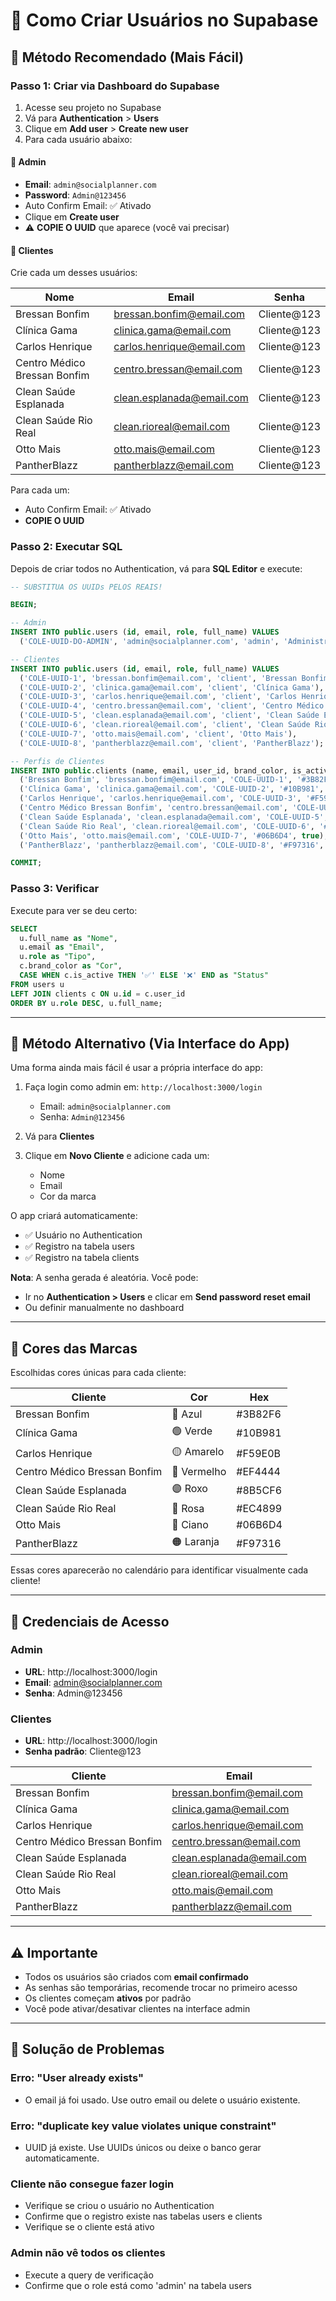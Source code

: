 # 👥 Como Criar Usuários no Supabase

## 🎯 Método Recomendado (Mais Fácil)

### Passo 1: Criar via Dashboard do Supabase

1. Acesse seu projeto no Supabase
2. Vá para **Authentication** > **Users**
3. Clique em **Add user** > **Create new user**
4. Para cada usuário abaixo:

#### 🔑 Admin
- **Email**: `admin@socialplanner.com`
- **Password**: `Admin@123456`
- Auto Confirm Email: ✅ Ativado
- Clique em **Create user**
- ⚠️ **COPIE O UUID** que aparece (você vai precisar)

#### 👥 Clientes

Crie cada um desses usuários:

| Nome | Email | Senha |
|------|-------|-------|
| Bressan Bonfim | bressan.bonfim@email.com | Cliente@123 |
| Clínica Gama | clinica.gama@email.com | Cliente@123 |
| Carlos Henrique | carlos.henrique@email.com | Cliente@123 |
| Centro Médico Bressan Bonfim | centro.bressan@email.com | Cliente@123 |
| Clean Saúde Esplanada | clean.esplanada@email.com | Cliente@123 |
| Clean Saúde Rio Real | clean.rioreal@email.com | Cliente@123 |
| Otto Mais | otto.mais@email.com | Cliente@123 |
| PantherBlazz | pantherblazz@email.com | Cliente@123 |

Para cada um:
- Auto Confirm Email: ✅ Ativado
- **COPIE O UUID**

### Passo 2: Executar SQL

Depois de criar todos no Authentication, vá para **SQL Editor** e execute:

```sql
-- SUBSTITUA OS UUIDs PELOS REAIS!

BEGIN;

-- Admin
INSERT INTO public.users (id, email, role, full_name) VALUES
  ('COLE-UUID-DO-ADMIN', 'admin@socialplanner.com', 'admin', 'Administrador');

-- Clientes
INSERT INTO public.users (id, email, role, full_name) VALUES
  ('COLE-UUID-1', 'bressan.bonfim@email.com', 'client', 'Bressan Bonfim'),
  ('COLE-UUID-2', 'clinica.gama@email.com', 'client', 'Clínica Gama'),
  ('COLE-UUID-3', 'carlos.henrique@email.com', 'client', 'Carlos Henrique'),
  ('COLE-UUID-4', 'centro.bressan@email.com', 'client', 'Centro Médico Bressan Bonfim'),
  ('COLE-UUID-5', 'clean.esplanada@email.com', 'client', 'Clean Saúde Esplanada'),
  ('COLE-UUID-6', 'clean.rioreal@email.com', 'client', 'Clean Saúde Rio Real'),
  ('COLE-UUID-7', 'otto.mais@email.com', 'client', 'Otto Mais'),
  ('COLE-UUID-8', 'pantherblazz@email.com', 'client', 'PantherBlazz');

-- Perfis de Clientes
INSERT INTO public.clients (name, email, user_id, brand_color, is_active) VALUES
  ('Bressan Bonfim', 'bressan.bonfim@email.com', 'COLE-UUID-1', '#3B82F6', true),
  ('Clínica Gama', 'clinica.gama@email.com', 'COLE-UUID-2', '#10B981', true),
  ('Carlos Henrique', 'carlos.henrique@email.com', 'COLE-UUID-3', '#F59E0B', true),
  ('Centro Médico Bressan Bonfim', 'centro.bressan@email.com', 'COLE-UUID-4', '#EF4444', true),
  ('Clean Saúde Esplanada', 'clean.esplanada@email.com', 'COLE-UUID-5', '#8B5CF6', true),
  ('Clean Saúde Rio Real', 'clean.rioreal@email.com', 'COLE-UUID-6', '#EC4899', true),
  ('Otto Mais', 'otto.mais@email.com', 'COLE-UUID-7', '#06B6D4', true),
  ('PantherBlazz', 'pantherblazz@email.com', 'COLE-UUID-8', '#F97316', true);

COMMIT;
```

### Passo 3: Verificar

Execute para ver se deu certo:

```sql
SELECT 
  u.full_name as "Nome",
  u.email as "Email",
  u.role as "Tipo",
  c.brand_color as "Cor",
  CASE WHEN c.is_active THEN '✅' ELSE '❌' END as "Status"
FROM users u
LEFT JOIN clients c ON u.id = c.user_id
ORDER BY u.role DESC, u.full_name;
```

---

## 🚀 Método Alternativo (Via Interface do App)

Uma forma ainda mais fácil é usar a própria interface do app:

1. Faça login como admin em: `http://localhost:3000/login`
   - Email: `admin@socialplanner.com`
   - Senha: `Admin@123456`

2. Vá para **Clientes**

3. Clique em **Novo Cliente** e adicione cada um:
   - Nome
   - Email
   - Cor da marca

O app criará automaticamente:
- ✅ Usuário no Authentication
- ✅ Registro na tabela users
- ✅ Registro na tabela clients

**Nota**: A senha gerada é aleatória. Você pode:
- Ir no **Authentication > Users** e clicar em **Send password reset email**
- Ou definir manualmente no dashboard

---

## 🎨 Cores das Marcas

Escolhidas cores únicas para cada cliente:

| Cliente | Cor | Hex |
|---------|-----|-----|
| Bressan Bonfim | 🔵 Azul | #3B82F6 |
| Clínica Gama | 🟢 Verde | #10B981 |
| Carlos Henrique | 🟡 Amarelo | #F59E0B |
| Centro Médico Bressan Bonfim | 🔴 Vermelho | #EF4444 |
| Clean Saúde Esplanada | 🟣 Roxo | #8B5CF6 |
| Clean Saúde Rio Real | 🩷 Rosa | #EC4899 |
| Otto Mais | 🔷 Ciano | #06B6D4 |
| PantherBlazz | 🟠 Laranja | #F97316 |

Essas cores aparecerão no calendário para identificar visualmente cada cliente!

---

## 📝 Credenciais de Acesso

### Admin
- **URL**: http://localhost:3000/login
- **Email**: admin@socialplanner.com
- **Senha**: Admin@123456

### Clientes
- **URL**: http://localhost:3000/login
- **Senha padrão**: Cliente@123

| Cliente | Email |
|---------|-------|
| Bressan Bonfim | bressan.bonfim@email.com |
| Clínica Gama | clinica.gama@email.com |
| Carlos Henrique | carlos.henrique@email.com |
| Centro Médico Bressan Bonfim | centro.bressan@email.com |
| Clean Saúde Esplanada | clean.esplanada@email.com |
| Clean Saúde Rio Real | clean.rioreal@email.com |
| Otto Mais | otto.mais@email.com |
| PantherBlazz | pantherblazz@email.com |

---

## ⚠️ Importante

- Todos os usuários são criados com **email confirmado**
- As senhas são temporárias, recomende trocar no primeiro acesso
- Os clientes começam **ativos** por padrão
- Você pode ativar/desativar clientes na interface admin

---

## 🐛 Solução de Problemas

### Erro: "User already exists"
- O email já foi usado. Use outro email ou delete o usuário existente.

### Erro: "duplicate key value violates unique constraint"
- UUID já existe. Use UUIDs únicos ou deixe o banco gerar automaticamente.

### Cliente não consegue fazer login
- Verifique se criou o usuário no Authentication
- Confirme que o registro existe nas tabelas users e clients
- Verifique se o cliente está ativo

### Admin não vê todos os clientes
- Execute a query de verificação
- Confirme que o role está como 'admin' na tabela users

